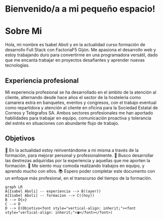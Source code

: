 
# Bienvenido/a a mi pequeño espacio!




# Sobre Mi

Hola, mi nombre es Isabel Aboli y en la actualidad curso formación de desarrollo Full Stack con FactoriaF5 Gijón. 
Me apasiona el desarrollo web y estoy trabajando duro para convertirme en una programadora versátil, dado que me encanta trabajar en proyectos desafiantes y aprender nuevas tecnologías. 

## Experiencia profesional

Mi experiencia profesional se ha desarrollado en el ámbito de la atención al cliente, alternando desde hace años el sector de la hostelería como camarera extra en banquetes, eventos y congresos, con el trabajo eventual como repartidora y atención al cliente en oficina para la Sociedad Estatal de Correos y Telégrafos SA.
Ambos sectores profesionales me han aportado habilidades para trabajar en equipo, comunicación proactiva y tolerancia del estrés en situaciones con abundante flujo de trabajo.   

## Objetivos

<font style="vertical-align: inherit;"><font style="vertical-align: inherit;">📝</font></font> En la actualidad estoy reinventándome a mi misma a través de la formación, para mejorar personal y profesionalmente.
<font style="vertical-align: inherit;"><font style="vertical-align: inherit;">🌱</font></font> Busco desarrollar las destrezas adquiridas por la experiencia y aquellas que me aporten la formación.
<font style="vertical-align: inherit;"><font style="vertical-align: inherit;">👣</font></font> Me siento muy comoda realizando trabajos en equipo, y aprendo mucho con ellos.
<font style="vertical-align: inherit;"><font style="vertical-align: inherit;">📚</font></font> Espero poder completar este documento con un enfoque más profesional, en el transcurso del tiempo de la formación.



```mermaid
graph LR
A[Isabel Aboli] -- experiencia --> B((ayer))
A[Isabel Aboli] -- formacion --> C((hoy))
B --> D{=}
C --> D
D --> E(Objetivo<font style="vertical-align: inherit;"><font style="vertical-align: inherit;">🍀</font></font>)
```
